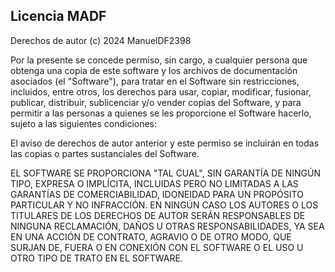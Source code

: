 ## Licencia MADF

Derechos de autor (c) 2024 ManuelDF2398

Por la presente se concede permiso, sin cargo, a cualquier persona que obtenga una copia
de este software y los archivos de documentación asociados (el "Software"), para tratar
en el Software sin restricciones, incluidos, entre otros, los derechos
para usar, copiar, modificar, fusionar, publicar, distribuir, sublicenciar y/o vender
copias del Software, y para permitir a las personas a quienes se les
proporcione el Software hacerlo, sujeto a las siguientes condiciones:

El aviso de derechos de autor anterior y este permiso se incluirán en todas
las copias o partes sustanciales del Software.

EL SOFTWARE SE PROPORCIONA "TAL CUAL", SIN GARANTÍA DE NINGÚN TIPO, EXPRESA O
IMPLÍCITA, INCLUIDAS PERO NO LIMITADAS A LAS GARANTÍAS DE COMERCIABILIDAD,
IDONEIDAD PARA UN PROPÓSITO PARTICULAR Y NO INFRACCIÓN. EN NINGÚN CASO LOS
AUTORES O LOS TITULARES DE LOS DERECHOS DE AUTOR SERÁN RESPONSABLES DE NINGUNA
RECLAMACIÓN, DAÑOS U OTRAS RESPONSABILIDADES, YA SEA EN UNA ACCIÓN DE CONTRATO,
AGRAVIO O DE OTRO MODO, QUE SURJAN DE, FUERA O EN CONEXIÓN CON EL SOFTWARE O EL
USO U OTRO TIPO DE TRATO EN EL SOFTWARE.
